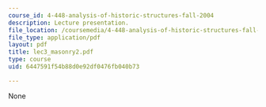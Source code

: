 ```yaml
---
course_id: 4-448-analysis-of-historic-structures-fall-2004
description: Lecture presentation.
file_location: /coursemedia/4-448-analysis-of-historic-structures-fall-2004/6447591f54b88d0e92df0476fb040b73_lec3_masonry2.pdf
file_type: application/pdf
layout: pdf
title: lec3_masonry2.pdf
type: course
uid: 6447591f54b88d0e92df0476fb040b73

---
```

None